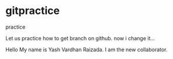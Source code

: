 # gitpractice
practice

Let us practice how to get branch on github.
now i change it...

Hello My name is Yash Vardhan Raizada. I am the new collaborator.

